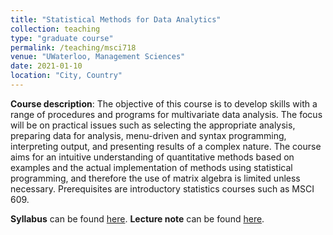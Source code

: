 ```yaml
---
title: "Statistical Methods for Data Analytics"
collection: teaching
type: "graduate course"
permalink: /teaching/msci718
venue: "UWaterloo, Management Sciences"
date: 2021-01-10
location: "City, Country"
---
```

**Course description**: The objective of this course is to develop skills with a range of procedures and programs for multivariate data analysis. The focus will be on practical issues such as selecting the appropriate analysis, preparing data for analysis, menu-driven and syntax programming, interpreting output, and presenting results of a complex nature. The course aims for an intuitive understanding of quantitative methods based on examples and the actual implementation of methods using statistical programming, and therefore the use of matrix algebra is limited unless necessary. Prerequisites are  introductory statistics courses such as MSCI 609. 

**Syllabus** can be found [here](http://yangjh2612.github.io/files/MSCI718_Syllabus(Yang).pdf).
**Lecture note** can be found [here](http://yangjh2612.github.io/files/qda_lecture_note.pdf).
